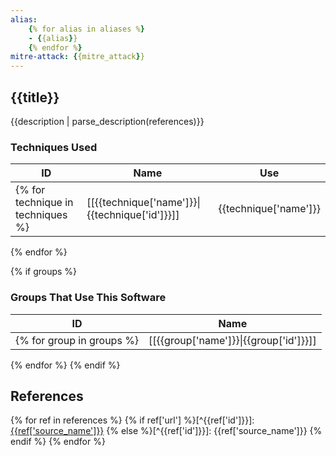 ```yaml
---
alias:
    {% for alias in aliases %}
    - {{alias}}
    {% endfor %}
mitre-attack: {{mitre_attack}}
---
```


## {{title}}

{{description | parse_description(references)}}

### Techniques Used
| ID | Name | Use |
| --- | --- | --- |
{% for technique in techniques %}| [[{{technique['name']}}\|{{technique['id']}}]] | {{technique['name']}} | {{ technique['description'] | parse_description(references) }} |
{% endfor %}

{% if groups %}
### Groups That Use This Software
| ID | Name |
| --- | --- |
{% for group in groups %}| [[{{group['name']}}\|{{group['id']}}]] | {{group['name']}} |
{% endfor %}
{% endif %}

## References
{% for ref in references %}
{% if ref['url'] %}[^{{ref['id']}}]: [{{ref['source_name']}}]({{ref['url']}})
{% else %}[^{{ref['id']}}]: {{ref['source_name']}}
{% endif %}
{% endfor %}

